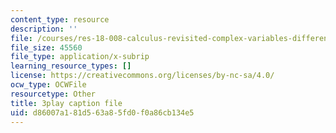 ```yaml
---
content_type: resource
description: ''
file: /courses/res-18-008-calculus-revisited-complex-variables-differential-equations-and-linear-algebra-fall-2011/d86007a181d563a85fd0f0a86cb134e5_dzKnv4ntH2g.srt
file_size: 45560
file_type: application/x-subrip
learning_resource_types: []
license: https://creativecommons.org/licenses/by-nc-sa/4.0/
ocw_type: OCWFile
resourcetype: Other
title: 3play caption file
uid: d86007a1-81d5-63a8-5fd0-f0a86cb134e5
---
```

